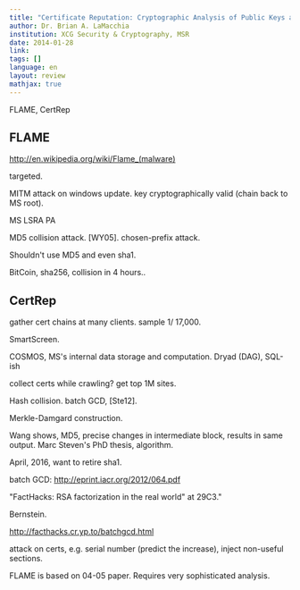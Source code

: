 ```yaml
---
title: "Certificate Reputation: Cryptographic Analysis of Public Keys and Certificates in Use"
author: Dr. Brian A. LaMacchia
institution: XCG Security & Cryptography, MSR
date: 2014-01-28
link: 
tags: []
language: en
layout: review
mathjax: true
---
```


FLAME, CertRep

## FLAME

<http://en.wikipedia.org/wiki/Flame_(malware)>

targeted.

MITM attack on windows update.
key cryptographically valid (chain back to MS root).

MS LSRA PA

MD5 collision attack. [WY05].
chosen-prefix attack.

Shouldn't use MD5 and even sha1.

BitCoin, sha256, collision in 4 hours..

## CertRep

gather cert chains at many clients.
sample 1/ 17,000.

SmartScreen.

COSMOS, MS's internal data storage and computation.
Dryad (DAG), SQL-ish

collect certs while crawling?
get top 1M sites.

Hash collision. batch GCD, [Ste12].

Merkle-Damgard construction.

Wang shows, MD5, precise changes in intermediate block, results in same output.
Marc Steven's PhD thesis, algorithm.

April, 2016, want to retire sha1.

batch GCD:
http://eprint.iacr.org/2012/064.pdf

"FactHacks: RSA factorization in the real world" at 29C3."

Bernstein.

http://facthacks.cr.yp.to/batchgcd.html

attack on certs,
e.g. serial number (predict the increase),
inject non-useful sections.

FLAME is based on 04-05 paper.
Requires very sophisticated analysis.


